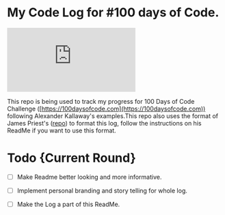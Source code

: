 # My Code Log for #100 days of Code.
![My Current Progress](https://nerajno.github.io/100DaysOfCodeLog/index.html)

This repo is being used to track my progress for  100 Days of Code Challenge ([https://100daysofcode.com](https://100daysofcode.com)) following Alexander Kallaway's examples.This repo also uses the format of James Priest's ([repo](https://github.com/james-priest/100-days-log)) to format this log, follow the instructions on his ReadMe if you want to use this format. 

# Todo {Current Round}
- [ ] Make Readme better looking and more informative.
- [ ] Implement personal branding and story telling for whole log.
- [ ] Make the Log a part of this ReadMe. 
  
